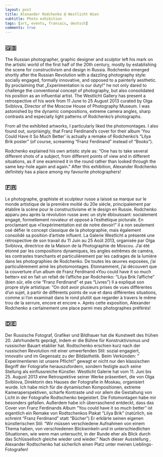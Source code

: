 ```yaml
---
layout: post
title: Alexander Rodchenko @ Westlicht Wien
subtitle: Photo exhibition
tags: [art, events, francais, deutsch]
comments: true
---
```


## 🇬🇧
The Russian photographer, graphic designer and sculptor left his mark on the artistic world of the first half of the 20th century, mostly by establishing the scene for constructivism and design in Russia. Rodchenko emerged shortly after the Russian Revolution with a dazzling photography style: socially engaged, formally innovative, and opposed to a painterly aesthetic. By proclaiming that  „Experimentation is our duty!“ he not only dared to challenge the conventional concept of photography, but also consolidated his position as an influential artist. The Westlicht Gallery has present a retrospective of his work from 11 June to 25 August 2013 curated by Olga Sviblova, Director of the Moscow House of Photography Museum. I was astonished by the dynamic compositions, extreme camera angles, sharp contrasts and especially light patterns of Rodchenko’s photographs.

From all the exhibited artworks, I particularly liked the photomontages. I also found out, surprisingly, that Franz Ferdinand’s cover for their album ‘You Could Have it So Much Better’ is actually a remake of Rodchenko’s “Lilya Brik poster” (of course, screaming “Franz Ferdinand” instead of “Books”). 

Rodchenko explained his own artistic style as: “One has to take several different shots of a subject, from different points of view and in different situations, as if one examined it in the round rather than looked through the same key-hole again and again.” After this exhibition, Alexander Rodchenko  definitely has a place among my favourite photographers!

## 🇫🇷
Le photographe, graphiste et sculpteur russe a laissé sa marque sur le monde artistique de la première moitié du 20e siècle, principalement par établire la scène pour le constructivisme et le design en Russie. Rodchenko apparu peu  après la révolution russe avec un style éblouissant: socialement engagé, formellement novateur et opposé à l’esthétique picturale. En proclamant que «l’expérimentation est de notre devoir!” il a non seulement osé défier le concept classique de la photographie, mais également consolidé sa position d’artiste influent. La Galerie Westlicht a présenté une rétrospective de son travail du 11 Juin au 25 Août 2013, organisée par Olga Sviblova, directrice de la Maison de la Photographie de Moscou. J’ai été étonné par les compositions dynamiques, les angles extrêmes de caméra, les contrastes tranchants et particulièrement par les cadrages de la lumière dans les photographies de Rodchenko. De toutes les œuvres exposées, j’ai particulièrement aimé les photomontages. Etonnamment, j’ai découvert  que la couverture d’un album de Franz Ferdinand «You could have it so much better» est en fait un refait de l’affiche par Rodchenko: “Lilya Brik l’affiche” (bien sûr, elle crie “Franz Ferdinand” et pas “Livres”) Il a expliqué son propre style artistique: “On doit avoir plusieurs prises de vues différentes d’un sujet, à partir de différents points de vue et dans différentes situations, comme si l’on examinait dans le rond plutôt que regarder à travers le même trou de la serrure, encore et encore ». Après cette exposition, Alexander Rodchenko a certainement une place parmi mes photographes préférés!

## 🇩🇪
Der Russische Fotograf, Grafiker und Bildhauer hat die Kunstwelt des frühen 20. Jahrhunderts geprägt, indem er die Bühne für Konstruktivismus und russischer Bauart etablier hat. Rodtschenko erschien kurz nach der russischen Revolution mit einer umwerfenden Stil: sozial engagiert, innovativ und im Gegensatz zu der Bildästhetik. Beim Verkünden: ” Experimentieren ist unsere Pflicht!” gewagt er nicht nur den klassischen Begriff der Fotografie herauszufordern, sondern festigte auch seine Stellung als einflussreiche Künstler. Westlicht Galerie hat vom 11. Juni bis 25. August 2013 eine Retrospektive seiner Werke präsentiert, die von Olga Sviblova, Direktorin des Hauses der Fotografie in Moskau, organisiert wurde. Ich habe mich für die dynamischen Kompositionen, extreme Kameraperspektiven, scharfe Kontraste und vor allem die Gestaltung von Licht in der Fotografie Rodtschenko begeistert. Die Fotomontagen habe mir besonders gefallen. Außerdem habe ich überraschend entdeckt, dass das Cover von Franz Ferdinands Album “You could have it so much better” ist eigentlich ein Remake von Rodtschenkos Plakat “Lilya Brik” (natürlich, sie schreint “Franz Ferdinand” statt “Bücher”) Er erklärte seinen eigenen künstlerischen Stil: “Wir müssen verschiedene Aufnahmen von einem Thema haben, von verschiedenen Blickwinkeln und in unterschiedlichen Situationen, wie wenn man untersucht, in der Runde eher als Blick durch das Schlüsselloch gleiche wieder und wieder.” Nach dieser Ausstellung , Alexander Rodtschenko hat sicherlich einen Platz unter meinen Lieblings- Fotografen!